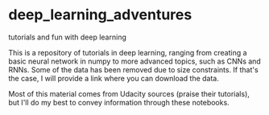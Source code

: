 # deep_learning_adventures
tutorials and fun with deep learning

This is a repository of tutorials in deep learning, ranging from creating a basic neural network in numpy to more advanced topics, such as CNNs and RNNs. Some of the data has been removed due to size constraints. If that's the case, I will provide a link where you can download the data.

Most of this material comes from Udacity sources (praise their tutorials), but I'll do my best to convey information through these notebooks. 
